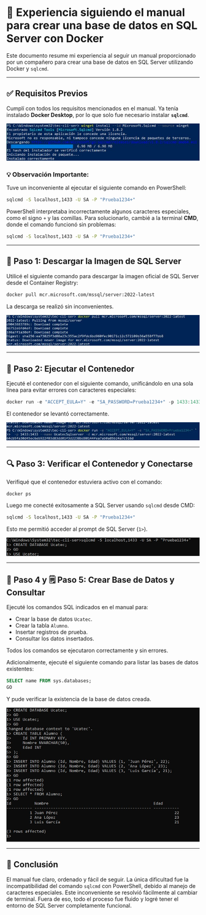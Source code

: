 
# 📘 Experiencia siguiendo el manual para crear una base de datos en SQL Server con Docker

Este documento resume mi experiencia al seguir un manual proporcionado por un compañero para crear una base de datos en SQL Server utilizando Docker y `sqlcmd`.

---

## ✅ Requisitos Previos

Cumplí con todos los requisitos mencionados en el manual. Ya tenía instalado **Docker Desktop**, por lo que solo fue necesario instalar **`sqlcmd`**.

![Descarga de imagen de Docker](images/img1.jpg)

### 💡 Observación Importante:
Tuve un inconveniente al ejecutar el siguiente comando en PowerShell:

```bash
sqlcmd -S localhost,1433 -U SA -P "Prueba1234+"
```

PowerShell interpretaba incorrectamente algunos caracteres especiales, como el signo `+` y las comillas. Para solucionarlo, cambié a la terminal **CMD**, donde el comando funcionó sin problemas:

```cmd
sqlcmd -S localhost,1433 -U SA -P "Prueba1234+"
```

---

## 🐳 Paso 1: Descargar la Imagen de SQL Server

Utilicé el siguiente comando para descargar la imagen oficial de SQL Server desde el Container Registry:

```bash
docker pull mcr.microsoft.com/mssql/server:2022-latest
```

La descarga se realizó sin inconvenientes.

![Descarga de Docker](images/img2.jpg)

---

## 🚀 Paso 2: Ejecutar el Contenedor

Ejecuté el contenedor con el siguiente comando, unificándolo en una sola línea para evitar errores con caracteres especiales:

```powershell
docker run -e "ACCEPT_EULA=Y" -e "SA_PASSWORD=Prueba1234+" -p 1433:1433 --name UcatecSqlserver -d mcr.microsoft.com/mssql/server:2022-latest
```

El contenedor se levantó correctamente.

![Contenedor ejecutado](images/img3.jpg)

---

## 🔍 Paso 3: Verificar el Contenedor y Conectarse

Verifiqué que el contenedor estuviera activo con el comando:

```bash
docker ps
```

Luego me conecté exitosamente a SQL Server usando `sqlcmd` desde CMD:

```cmd
sqlcmd -S localhost,1433 -U SA -P "Prueba1234+"
```

Esto me permitió acceder al prompt de SQL Server (`1>`).

![Conexión exitosa a SQL Server](images/img4.jpg)

---

## 🧹 Paso 4 y 🗒 Paso 5: Crear Base de Datos y Consultar

Ejecuté los comandos SQL indicados en el manual para:

- Crear la base de datos `Ucatec`.
- Crear la tabla `Alumno`.
- Insertar registros de prueba.
- Consultar los datos insertados.

Todos los comandos se ejecutaron correctamente y sin errores.

Adicionalmente, ejecuté el siguiente comando para listar las bases de datos existentes:

```sql
SELECT name FROM sys.databases;
GO
```

Y pude verificar la existencia de la base de datos creada.

![Consulta de bases de datos](images/img5.jpg)

---

## 🎯 Conclusión

El manual fue claro, ordenado y fácil de seguir. La única dificultad fue la incompatibilidad del comando `sqlcmd` con PowerShell, debido al manejo de caracteres especiales. Este inconveniente se resolvió fácilmente al cambiar de terminal. Fuera de eso, todo el proceso fue fluido y logré tener el entorno de SQL Server completamente funcional.
